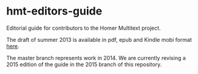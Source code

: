 # hmt-editors-guide


Editorial guide for contributors to the Homer Multitext project.

The draft of summer 2013 is available in pdf, epub and Kindle mobi format [here][1].

The master branch represents work in 2014.  We are currently revising a 2015 edition of the guide
in the 2015 branch of this repository.

[1]: http://shot.holycross.edu/chssummer2013/housestyle
